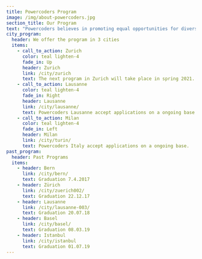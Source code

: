 ```yaml
---
title: Powercoders Program
image: /img/about-powercoders.jpg
section_title: Our Program
text: "Powercoders believes in promoting equal opportunities for diverse talents in the IT industry.\L We train women and men of diverse backgrounds to fulfil their potential in a digital future.\n\nWe offer a 3-month coding boot camp, followed by an internship. The ultimate goal of Powercoders is the permanent placement of trained refugees & migrants in IT-companies and IT-departments. \n\nThe program ist fully funded and free of charge for the selected participants.\n\n- - -\n\n## The program\n\n![](/img/powercoders_graphic_programme_mai2020_participants.png)\n\nIn order to be able to run the program, we are dependent on the support of the IT industry providing internships as well as on volunteers who either support the class teacher during school phase as IT Trainers or accompany participants during their internships as Job Coaches.\n\n- - -\n\n## Get involved as\n\n<a href=\"/participant/\" class=\"btn waves-effect waves-light pwc-red\">PARTICIPANT</a> \n<a href=\"/company/\" class=\"btn waves-effect waves-light pwc-red\">COMPANY</a> \n<a href=\"/volunteer/\" class=\"btn waves-effect waves-light pwc-red\">JOB COACH</a> \n<a href=\"/volunteer/\" class=\"btn waves-effect waves-light pwc-red\">IT TRAINER</a>"
city_program:
  header: We offer the program in 3 cities
  items:
    - call_to_action: Zurich
      color: teal lighten-4
      fade_in: Up
      header: Zurich
      link: /city/zurich
      text: The next program in Zurich will take place in spring 2021.
    - call_to_action: Lausanne
      color: teal lighten-4
      fade_in: Right
      header: Lausanne
      link: /city/lausanne/
      text: Powercoders Lausanne accept applications on a ongoing base.
    - call_to_action: Milan
      color: teal lighten-4
      fade_in: Left
      header: Milan
      link: /city/turin/
      text: Powercoders Italy accept applications on a ongoing base.
past_program:
  header: Past Programs
  items:
    - header: Bern
      link: /city/bern/
      text: Graduation 7.4.2017
    - header: Zürich
      link: /city/zuerich002/
      text: Graduation 22.12.17
    - header: Lausanne
      link: /city/lausanne-003/
      text: Graduation 20.07.18
    - header: Basel
      link: /city/basel/
      text: Graduation 08.03.19
    - header: Istanbul
      link: /city/istanbul
      text: Graduation 01.07.19
---
```


